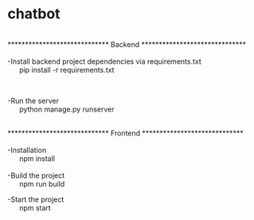 # chatbot
<p><br>
*****************************&nbsp;Backend&nbsp;******************************<br>
  <br>
-Install backend project dependencies via requirements.txt<br>
&nbsp;&nbsp;&nbsp;&nbsp;&nbsp;&nbsp;pip install -r requirements.txt</p><br>
<p>
-Run the server<br>
&nbsp;&nbsp;&nbsp;&nbsp;&nbsp;&nbsp;python manage.py runserver<br>
</p>
<p><br>
*****************************&nbsp;Frontend&nbsp;*****************************<br>
<br>
-Installation<br>
&nbsp;&nbsp;&nbsp;&nbsp;&nbsp;&nbsp;npm install<br>
<br>
-Build the project<br>
&nbsp;&nbsp;&nbsp;&nbsp;&nbsp;&nbsp;npm run build<br>
</p>
-Start the project<br>
&nbsp;&nbsp;&nbsp;&nbsp;&nbsp;&nbsp;npm start<br>
